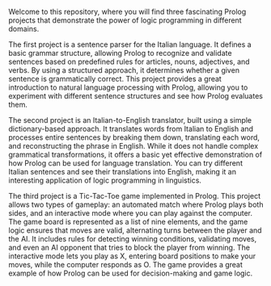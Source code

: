 Welcome to this repository, where you will find three fascinating Prolog projects that demonstrate the power of logic programming in different domains.

The first project is a sentence parser for the Italian language. It defines a basic grammar structure, allowing Prolog to recognize and validate sentences based on predefined rules for articles, nouns, adjectives, and verbs. By using a structured approach, it determines whether a given sentence is grammatically correct. This project provides a great introduction to natural language processing with Prolog, allowing you to experiment with different sentence structures and see how Prolog evaluates them.

The second project is an Italian-to-English translator, built using a simple dictionary-based approach. It translates words from Italian to English and processes entire sentences by breaking them down, translating each word, and reconstructing the phrase in English. While it does not handle complex grammatical transformations, it offers a basic yet effective demonstration of how Prolog can be used for language translation. You can try different Italian sentences and see their translations into English, making it an interesting application of logic programming in linguistics.

The third project is a Tic-Tac-Toe game implemented in Prolog. This project allows two types of gameplay: an automated match where Prolog plays both sides, and an interactive mode where you can play against the computer. The game board is represented as a list of nine elements, and the game logic ensures that moves are valid, alternating turns between the player and the AI. It includes rules for detecting winning conditions, validating moves, and even an AI opponent that tries to block the player from winning. The interactive mode lets you play as X, entering board positions to make your moves, while the computer responds as O. The game provides a great example of how Prolog can be used for decision-making and game logic.